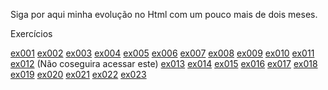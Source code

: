 Siga por aqui minha evolução no Html com um pouco mais de dois meses.

Exercícios

<a href="exercicios/ex001/index.html">ex001</a>
<a href="exercicios/ex002/index.html">ex002</a>
<a href="exercicios/ex003/index.html">ex003</a>
<a href="exercicios/ex004///">ex004</a>
<a href="exercicios/ex005/index.html">ex005</a>
<a href="exercicios/ex006/index.html">ex006</a>
<a href="exercicios/ex007/html4.html">ex007</a>
<a href="exercicios/ex008/index.html">ex008</a>
<a href="exercicios/ex009/index.html/">ex009</a>
<a href="exercicios/ex010/index.html">ex010</a>
<a href="exercicios/ex011/index.html">ex011</a>
<a href="exercicios/ex012/index.html">ex012</a> (Não coseguira acessar este)
<a href="exercicios/ex013/index.html">ex013</a>
<a href="exercicios/ex014/index.html">ex014</a>
<a href="exercicios/ex015/index.html">ex015</a>
<a href="exercicios/ex016/cor01.html">ex016</a>
<a href="exercicios/ex017/fonte02.html">ex017</a>
<a href="exercicios/ex018//">ex018</a>
<a href="exercicios/ex019/seletor01.html">ex019</a>
<a href="exercicios/ex020//">ex020</a>
<a href="exercicios/ex021/caixa02.html">ex021</a>
<a href="exercicios/ex022/">ex022</a>
<a href="">ex023</a>

